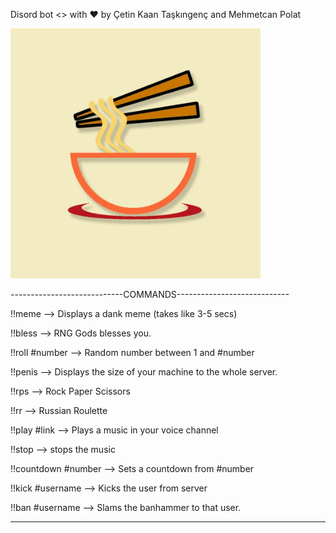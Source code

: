 Disord bot <> with ❤️ by Çetin Kaan Taşkıngenç and Mehmetcan Polat

<img src="images/noodle.png" width="400" height="400">

----------------------------COMMANDS----------------------------

!!meme -->   Displays a dank meme (takes like 3-5 secs)

!!bless -->   RNG Gods blesses you.

!!roll #number -->   Random number between 1 and #number

!!penis -->   Displays the size of your machine to the whole server.

!!rps -->   Rock Paper Scissors

!!rr -->   Russian Roulette

!!play #link -->   Plays a music in your voice channel

!!stop -->   stops the music

!!countdown #number -->   Sets a countdown from #number

!!kick #username -->   Kicks the user from server

!!ban #username -->   Slams the banhammer to that user.

-----------------------------------------------------------------------

